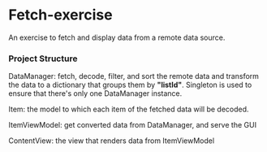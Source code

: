 # Fetch-exercise

An exercise to fetch and display data from a remote data source.

### Project Structure ###

DataManager: fetch, decode, filter, and sort the remote data and transform the data to a dictionary that groups them by **"listId"**. Singleton is used to ensure that there's only one DataManager instance.

Item: the model to which each item of the fetched data will be decoded.

ItemViewModel: get converted data from DataManager, and serve the GUI

ContentView: the view that renders data from ItemViewModel
